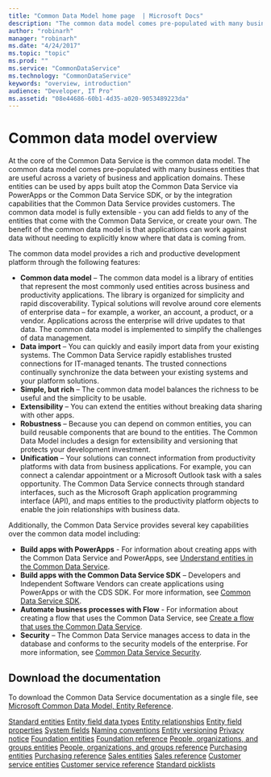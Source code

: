 ```yaml
---
title: "Common Data Model home page  | Microsoft Docs"
description: "The common data model comes pre-populated with many business entities that are useful across a variety of business and application domains."
author: "robinarh"
manager: "robinarh"
ms.date: "4/24/2017"
ms.topic: "topic"
ms.prod: ""
ms.service: "CommonDataService"
ms.technology: "CommonDataService"
keywords: "overview, introduction"
audience: "Developer, IT Pro"
ms.assetid: "08e44686-60b1-4d35-a020-9053489223da"
---
```


# Common data model overview

At the core of the  Common Data Service is the common data model.  The common data model comes pre-populated with many business entities that are useful across a variety of business and application domains.  These entities can be used by apps built atop the Common Data Service via PowerApps or the Common Data Service SDK, or by the integration capabilities that the Common Data Service provides customers.  The common data model is fully extensible - you can add fields to any of the entities that come with the Common Data Service, or create your own. The benefit of the common data model is that applications can work against data without needing to explicitly know where that data is coming from.  

The common data model provides a rich and productive development platform through the following features: 

* __Common data model__ – The common data model is a library of entities that represent the most commonly used entities across business and productivity applications. The library is organized for simplicity and rapid discoverability. Typical solutions will revolve around core elements of enterprise data – for example, a worker, an account, a product, or a vendor. Applications across the enterprise will drive updates to that data. The common data model is implemented to simplify the challenges of data management.
* __Data import__ – You can quickly and easily import data from your existing systems. The Common Data Service rapidly establishes trusted connections for IT-managed tenants. The trusted connections continually synchronize the data between your existing systems and your platform solutions.
* __Simple, but rich__ – The common data model balances the richness to be useful and the simplicity to be usable. 
* __Extensibility__ – You can extend the entities without breaking data sharing with other apps. 
* __Robustness__ – Because you can depend on common entities, you can build reusable components that are bound to the entities. The Common Data Model includes a design for extensibility and versioning that protects your development investment.
* __Unification__ – Your solutions can connect information from productivity platforms with data from business applications. For example, you can connect a calendar appointment or a Microsoft Outlook task with a sales opportunity. The Common Data Service connects through standard interfaces, such as the Microsoft Graph application programming interface (API), and maps entities to the productivity platform objects to enable the join relationships with business data.

Additionally, the Common Data Service provides several key capabilities over the common data model including:

* __Build apps with PowerApps__ - For information about creating apps with the Common Data Service and PowerApps, see [Understand entities in the Common Data Service](https://powerapps.microsoft.com/tutorials/data-platform-intro/ "Understand entities in the Common Data Service").
* __Build apps with the Common Data Service SDK__ – Developers and Independent Software Vendors can create applications using PowerApps or with the CDS SDK. For more information, see [Common Data Service SDK](cds-sdk-home-page.md).
* __Automate business processes with Flow__ - For information about creating a flow that uses the Common Data Service, see [Create a flow that uses the Common Data Service](https://flow.microsoft.com/documentation/common-data-model-intro/ "Create a flow that uses the Common Data Service").
* __Security__ – The Common Data Service manages access to data in the database and conforms to the security models of the enterprise.  For more information, see [Common Data Service Security](security-home-page.md).

## Download the documentation
To download the Common Data Service documentation as a single file, see [Microsoft Common Data Model, Entity Reference](http://download.microsoft.com/download/8/9/5/8956ED58-A9B0-40DF-8CB0-BC13AD8DB6E2/CDMEntityReference.docx "Microsoft Common Data Model, Entity Reference").

[Standard entities](standard-entities.md)
[Entity field data types](field-data-types.md)
[Entity relationships](relationships.md)
[Entity field properties](field-properties.md)
[System fields](system-fields.md)
[Naming conventions](naming-conventions.md)
[Entity versioning](versioning.md)
[Privacy notice](privacy-notice.md)
[Foundation entities](entities-foundation.md)
[Foundation reference](entity-tables/foundation.md)
[People, organizations, and groups entities](entities-person-organization-group.md)
[People, organizations, and groups reference](entity-tables/person-organization-group.md)
[Purchasing entities](entities-purchasing.md)
[Purchasing reference](entity-tables/purchasing.md)
[Sales entities](entities-sales.md)
[Sales reference](entity-tables/sales.md)
[Customer service entities](entities-customer-service.md)
[Customer service reference](entity-tables/customer-service.md)
[Standard picklists](standard-picklists.md)



